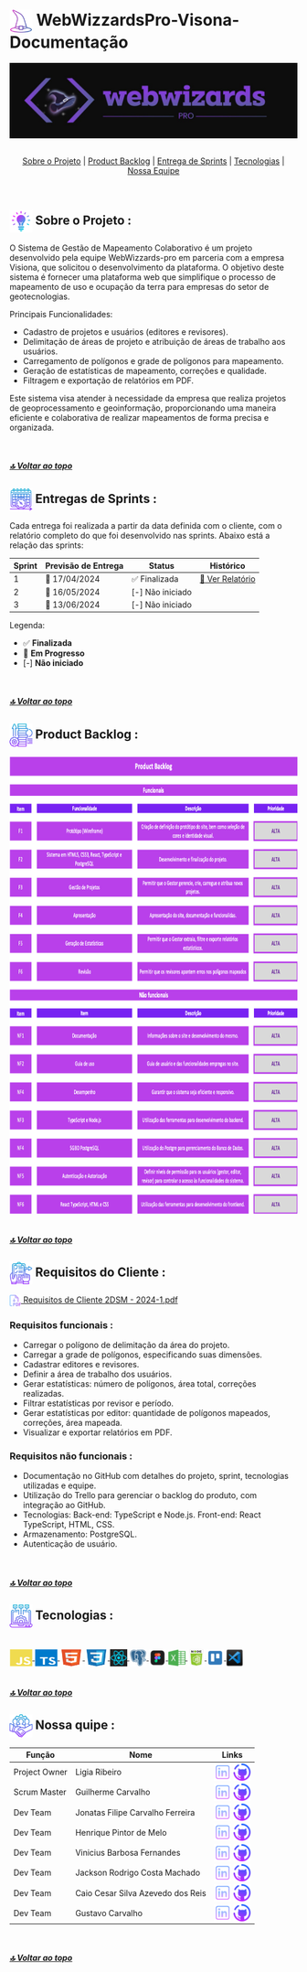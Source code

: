 <span  id="topo">
<div>
<h1>
<img style="vertical-align: middle" alt="WW" height="40" width="40" src="./icon/chapeu-de-bruxa.png"> WebWizzardsPro-Visona-Documentação
</h1>
<img style="vertical-align: middle" alt="logo-webwizzards" src="./icon/logoWebWizardsPro.jpg">
</div>

<br>
<p  align="center">
<a  href="#sobre">Sobre o Projeto</a> |
<a  href="#backlogs">Product Backlog</a> |
<a  href="#sprint">Entrega de Sprints</a> |
<a  href="#tecnologias">Tecnologias</a> |
<a  href="#equipe">Nossa Equipe</a>
</p>

<span  id="sobre">  
<br>


<div>
<h2>
<img style="vertical-align: middle" alt="WW" height="40" width="40" src="./icon/lampada.png"> Sobre o Projeto : 
</h2>
<p>
O Sistema de Gestão de Mapeamento Colaborativo é um projeto desenvolvido pela equipe WebWizzards-pro em parceria com a empresa Visiona, que solicitou o desenvolvimento da plataforma. O objetivo deste sistema é fornecer uma plataforma web que simplifique o processo de mapeamento de uso e ocupação da terra para empresas do setor de geotecnologias.

Principais Funcionalidades:

- Cadastro de projetos e usuários (editores e revisores).
- Delimitação de áreas de projeto e atribuição de áreas de trabalho aos usuários.
- Carregamento de polígonos e grade de polígonos para mapeamento.
- Geração de estatísticas de mapeamento, correções e qualidade.
- Filtragem e exportação de relatórios em PDF.

Este sistema visa atender à necessidade da empresa que realiza projetos de geoprocessamento e geoinformação, proporcionando uma maneira eficiente e colaborativa de realizar mapeamentos de forma precisa e organizada. 
</p>
</div>

<br>

##### [🔝 Voltar ao topo ](#topo)

<h2 id="sprint">
<img style="vertical-align: middle" alt="WW" height="40" width="40" src="./icon/cronograma.png"> Entregas de Sprints :
</h2>

Cada entrega foi realizada a partir da data definida com o cliente, com o relatório completo do que foi desenvolvido nas sprints. Abaixo está a relação das sprints:

<div align="center">

| Sprint | Previsão de Entrega | Status | Histórico |
| ------ | -------------------- | ------ | --------- |
|   1    | 📅 17/04/2024        | :white_check_mark: Finalizada | [:round_pushpin: Ver Relatório](./Sprint01.md  ) |
|   2    | 📅 16/05/2024       | [-] Não iniciado |                                                  |
|   3    | 📅 13/06/2024       | [-] Não iniciado |                                                   |

</div>

Legenda:
- :white_check_mark: **Finalizada**
- :construction: **Em Progresso**
- [-] **Não iniciado**

<br>

##### [🔝 Voltar ao topo ](#topo)



<div>
<span  id="backlogs">
<h2>
<img style="vertical-align: middle" alt="WW" height="40" width="40" src="./icon/backlog.png"> Product Backlog :
</h2>
  <div align="center">
<img style="vertical-align: middle" alt="WW" height="800" width="900" src="./product_backlog.png">
  </div>
</div>

<br>

##### [🔝 Voltar ao topo ](#topo)

<div>
<h2>
<img style="vertical-align: middle" alt="WW" height="40" width="40" src="./icon/requisitos.png"> Requisitos do Cliente :
</h2>
<a href="./Requisitos de Cliente 2DSM - 2024-1.pdf" ><img style="vertical-align: middle" alt="WW" height="20" width="20" src="./icon/baixar-pdf.png">  Requisitos de Cliente 2DSM - 2024-1.pdf</a>

 <h3> Requisitos funcionais :</h3>
  
- Carregar o polígono de delimitação da área do projeto.
- Carregar a grade de polígonos, especificando suas dimensões.
- Cadastrar editores e revisores.
- Definir a área de trabalho dos usuários.
- Gerar estatísticas: número de polígonos, área total, correções realizadas.
- Filtrar estatísticas por revisor e período.
- Gerar estatísticas por editor: quantidade de polígonos mapeados, correções, área mapeada.
- Visualizar e exportar relatórios em PDF.
  
<h3>Requisitos não funcionais :</h3>

- Documentação no GitHub com detalhes do projeto, sprint, tecnologias utilizadas e equipe.
- Utilização do Trello para gerenciar o backlog do produto, com integração ao GitHub.
- Tecnologias:
Back-end: TypeScript e Node.js.
Front-end: React TypeScript, HTML, CSS.
- Armazenamento: PostgreSQL.
- Autenticação de usuário.
</div>

<br>

##### [🔝 Voltar ao topo ](#topo)


<div>
<h2>

<img style="vertical-align: middle" alt="WW" height="40" width="40" src="./icon/tecnologia.png"> Tecnologias :
<span id="tecnologias">
</h2>
</div>


<div>

<br>
<a href="https://www.javascript.com/"> <img align="center" alt="Js" height="30" width="40" src="https://raw.githubusercontent.com/devicons/devicon/master/icons/javascript/javascript-plain.svg">
</a>
<a href="https://www.typescriptlang.org/"><img align="center" alt="Ts" height="30" width="40" src="https://raw.githubusercontent.com/devicons/devicon/master/icons/typescript/typescript-plain.svg">
</a>
<a href="https://html.com/"><img align="center" alt="HTML" height="30" width="40" src="https://raw.githubusercontent.com/devicons/devicon/master/icons/html5/html5-original.svg">
</a>
<a href="https://css3.com/"><img align="center" alt="CSS" height="30" width="40" src="https://raw.githubusercontent.com/devicons/devicon/master/icons/css3/css3-original.svg">
</a>    
<a href=""><img align="center" alt="react" height="30" width="30" src="./icon/282599.webp">
</a>
<a href=""><img align="center" alt="postgres" height="30" width="30" 
src="./icon/postgres.png">
</a>
<a href=""><img align="center" alt="figma" height="30" width="30" src="./icon/figma.png">
</a>
<a href=""><img align="center" alt="excel" height="30" width="30" src="./icon/excel.png">
</a>
<a href=""><img align="center" alt="node.js" height="30" width="30" src="./icon/pngegg.png">
</a>
<a href=""><img align="center" alt="trello" height="30" width="30" src="./icon/trello_logo_icon_189227.png">
</a>
<a href=""><img align="center" alt="vs-code" height="30" width="30" src="./icon/visual-studio-code.1024x1014.png">
  
</div>

<br>

##### [🔝 Voltar ao topo ](#topo)

<div>
<h2>
<span id="equipe">  
<img style="vertical-align: middle" alt="WW" height="40" width="40" src="./icon/equipe.png"> Nossa quipe :
</h2>

<div align="center">

| Função          | Nome                          | Links                                                                                                                         |
|-----------------|-------------------------------|-------------------------------------------------------------------------------------------------------------------------------|
| Project Owner   | Ligia Ribeiro                 | [<img align="center" alt="Linkedin" height="30" width="30" src="./icon/pngwing.com.png">](https://www.linkedin.com/in/liribeiro/) [<img align="center" alt="Github" height="30" width="30" src="./icon/github-desktop.1024x1024.png">](https://github.com/ligribeiro) |
| Scrum Master    | Guilherme Carvalho            | [<img align="center" alt="Linkedin" height="30" width="30" src="./icon/pngwing.com.png">](https://www.linkedin.com/in/guilherme-carvalho-1b8b08156/) [<img align="center" alt="Github" height="30" width="30" src="./icon/github-desktop.1024x1024.png">](https://github.com/cGuilhermec) |
| Dev Team        | Jonatas Filipe Carvalho Ferreira | [<img align="center" alt="Linkedin" height="30" width="30" src="./icon/pngwing.com.png">](https://www.linkedin.com/in/jonatas-filipe-aa4534165/) [<img align="center" alt="Github" height="30" width="30" src="./icon/github-desktop.1024x1024.png">](https://github.com/filipejonatas) |
| Dev Team        | Henrique Pintor de Melo       | [<img align="center" alt="Linkedin" height="30" width="30" src="./icon/pngwing.com.png">](https://www.linkedin.com/in/henrique-pintor-92448a28b/) [<img align="center" alt="Github" height="30" width="30" src="./icon/github-desktop.1024x1024.png">](https://github.com/HenriquePmelo) |
| Dev Team        | Vinicius Barbosa Fernandes    | [<img align="center" alt="Linkedin" height="30" width="30" src="./icon/pngwing.com.png">](https://www.linkedin.com/in/vinicius-fernandes-6088a323b/) [<img align="center" alt="Github" height="30" width="30" src="./icon/github-desktop.1024x1024.png">](https://github.com/Viniciusfernandes2) |
| Dev Team        | Jackson Rodrigo Costa Machado | [<img align="center" alt="Linkedin" height="30" width="30" src="./icon/pngwing.com.png">](https://www.linkedin.com/in/jackson-rodrigo-costa-machado-b636a84a/) [<img align="center" alt="Github" height="30" width="30" src="./icon/github-desktop.1024x1024.png">](https://github.com/jacksonrcmachado) |
| Dev Team        | Caio Cesar Silva Azevedo dos Reis | [<img align="center" alt="Linkedin" height="30" width="30" src="./icon/pngwing.com.png">](https://www.linkedin.com/in/caio-azevedo-dev/) [<img align="center" alt="Github" height="30" width="30" src="./icon/github-desktop.1024x1024.png">](https://github.com/CaiooAzevedoo) |
| Dev Team        | Gustavo Carvalho              | [<img align="center" alt="Linkedin" height="30" width="30" src="./icon/pngwing.com.png">](https://www.linkedin.com/in/gustavo-carvalho-73663514a/) [<img align="center" alt="Github" height="30" width="30" src="./icon/github-desktop.1024x1024.png">](https://github.com/xgustavu) |

</div>

<br>

##### [🔝 Voltar ao topo ](#topo)
